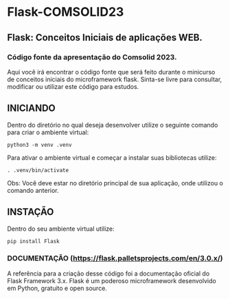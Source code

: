 # Flask-COMSOLID23

## Flask: Conceitos Iniciais de aplicações WEB.
### Código fonte da apresentação do Comsolid 2023. 

Aqui você irá encontrar o código fonte que será feito durante o minicurso de conceitos iniciais do microframework flask.
Sinta-se livre para consultar, modificar ou utilizar este código para estudos. 

## INICIANDO
Dentro do diretório no qual deseja desenvolver utilize o seguinte comando para criar o ambiente virtual:
```
python3 -m venv .venv
```

Para ativar o ambiente virtual e começar a instalar suas bibliotecas utilize:
```
. .venv/bin/activate
```
Obs: Você deve estar no diretório principal de sua aplicação, onde utilizou o comando anterior.

## INSTAÇÃO
Dentro do seu ambiente virtual utilize:
```
pip install Flask
```

### DOCUMENTAÇÃO (https://flask.palletsprojects.com/en/3.0.x/)
A referência para a criação desse código foi a documentação oficial do Flask Framework 3.x.
Flask é um poderoso microframework desenvolvido em Python, gratuito e open source. 


